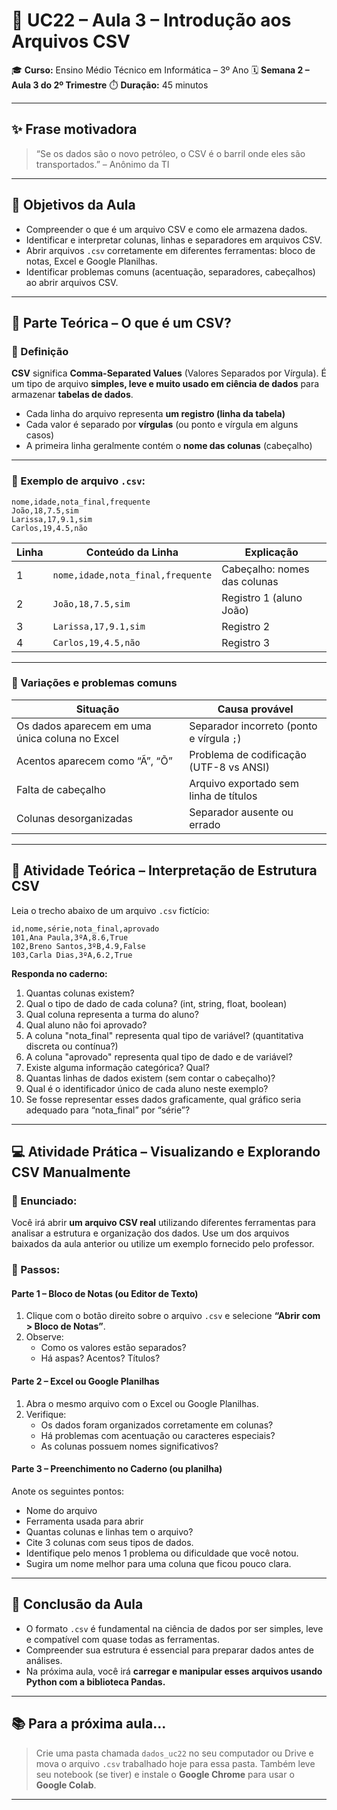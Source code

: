 # 📘 UC22 – Aula 3 – Introdução aos Arquivos CSV

🎓 **Curso:** Ensino Médio Técnico em Informática – 3º Ano
 🗓️ **Semana 2 – Aula 3 do 2º Trimestre**
 ⏱️ **Duração:** 45 minutos

------

## ✨ Frase motivadora

> “Se os dados são o novo petróleo, o CSV é o barril onde eles são transportados.” – Anônimo da TI

------

## 🎯 Objetivos da Aula

- Compreender o que é um arquivo CSV e como ele armazena dados.
- Identificar e interpretar colunas, linhas e separadores em arquivos CSV.
- Abrir arquivos `.csv` corretamente em diferentes ferramentas: bloco de notas, Excel e Google Planilhas.
- Identificar problemas comuns (acentuação, separadores, cabeçalhos) ao abrir arquivos CSV.

------

## 🧠 Parte Teórica – O que é um CSV?

### 📌 Definição

**CSV** significa **Comma-Separated Values** (Valores Separados por Vírgula). É um tipo de arquivo **simples, leve e muito usado em ciência de dados** para armazenar **tabelas de dados**.

- Cada linha do arquivo representa **um registro (linha da tabela)**
- Cada valor é separado por **vírgulas** (ou ponto e vírgula em alguns casos)
- A primeira linha geralmente contém o **nome das colunas** (cabeçalho)

------

### 🧩 Exemplo de arquivo `.csv`:

```csv
nome,idade,nota_final,frequente
João,18,7.5,sim
Larissa,17,9.1,sim
Carlos,19,4.5,não
```

| Linha | Conteúdo da Linha                 | Explicação                   |
| ----- | --------------------------------- | ---------------------------- |
| 1     | `nome,idade,nota_final,frequente` | Cabeçalho: nomes das colunas |
| 2     | `João,18,7.5,sim`                 | Registro 1 (aluno João)      |
| 3     | `Larissa,17,9.1,sim`              | Registro 2                   |
| 4     | `Carlos,19,4.5,não`               | Registro 3                   |

------

### 📌 Variações e problemas comuns

| Situação                                       | Causa provável                            |
| ---------------------------------------------- | ----------------------------------------- |
| Os dados aparecem em uma única coluna no Excel | Separador incorreto (ponto e vírgula `;`) |
| Acentos aparecem como “Ã”, “Õ”                 | Problema de codificação (UTF-8 vs ANSI)   |
| Falta de cabeçalho                             | Arquivo exportado sem linha de títulos    |
| Colunas desorganizadas                         | Separador ausente ou errado               |

------

## 💬 Atividade Teórica – Interpretação de Estrutura CSV

Leia o trecho abaixo de um arquivo `.csv` fictício:

```csv
id,nome,série,nota_final,aprovado
101,Ana Paula,3ºA,8.6,True
102,Breno Santos,3ºB,4.9,False
103,Carla Dias,3ºA,6.2,True
```

**Responda no caderno:**

1. Quantas colunas existem?
2. Qual o tipo de dado de cada coluna? (int, string, float, boolean)
3. Qual coluna representa a turma do aluno?
4. Qual aluno não foi aprovado?
5. A coluna "nota_final" representa qual tipo de variável? (quantitativa discreta ou contínua?)
6. A coluna "aprovado" representa qual tipo de dado e de variável?
7. Existe alguma informação categórica? Qual?
8. Quantas linhas de dados existem (sem contar o cabeçalho)?
9. Qual é o identificador único de cada aluno neste exemplo?
10. Se fosse representar esses dados graficamente, qual gráfico seria adequado para “nota_final” por “série”?

------

## 💻 Atividade Prática – Visualizando e Explorando CSV Manualmente

### 📝 Enunciado:

Você irá abrir **um arquivo CSV real** utilizando diferentes ferramentas para analisar a estrutura e organização dos dados. Use um dos arquivos baixados da aula anterior ou utilize um exemplo fornecido pelo professor.

### 🧩 Passos:

#### Parte 1 – Bloco de Notas (ou Editor de Texto)

1. Clique com o botão direito sobre o arquivo `.csv` e selecione **“Abrir com > Bloco de Notas”**.
2. Observe:
   - Como os valores estão separados?
   - Há aspas? Acentos? Títulos?

#### Parte 2 – Excel ou Google Planilhas

1. Abra o mesmo arquivo com o Excel ou Google Planilhas.
2. Verifique:
   - Os dados foram organizados corretamente em colunas?
   - Há problemas com acentuação ou caracteres especiais?
   - As colunas possuem nomes significativos?

#### Parte 3 – Preenchimento no Caderno (ou planilha)

Anote os seguintes pontos:

- Nome do arquivo
- Ferramenta usada para abrir
- Quantas colunas e linhas tem o arquivo?
- Cite 3 colunas com seus tipos de dados.
- Identifique pelo menos 1 problema ou dificuldade que você notou.
- Sugira um nome melhor para uma coluna que ficou pouco clara.

------

## 📎 Conclusão da Aula

- O formato `.csv` é fundamental na ciência de dados por ser simples, leve e compatível com quase todas as ferramentas.
- Compreender sua estrutura é essencial para preparar dados antes de análises.
- Na próxima aula, você irá **carregar e manipular esses arquivos usando Python com a biblioteca Pandas.**

------

## 📚 Para a próxima aula...

> Crie uma pasta chamada `dados_uc22` no seu computador ou Drive e mova o arquivo `.csv` trabalhado hoje para essa pasta.
>  Também leve seu notebook (se tiver) e instale o **Google Chrome** para usar o **Google Colab**.

------
